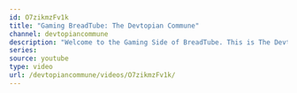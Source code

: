 ```yaml
---
id: O7zikmzFv1k
title: "Gaming BreadTube: The Devtopian Commune"
channel: devtopiancommune
description: "Welcome to the Gaming Side of BreadTube. This is The Devtopian Commune where we share our love of gaming and leftism. Oh boy, the times we will have."
series:
source: youtube
type: video
url: /devtopiancommune/videos/O7zikmzFv1k/
---
```

